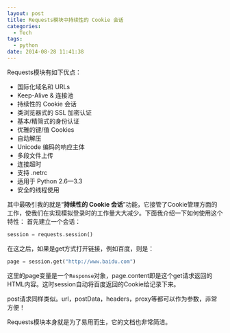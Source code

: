 ```yaml
---
layout: post
title: Requests模块中持续性的 Cookie 会话
categories: 
  - Tech
tags: 
  - python
date: 2014-08-28 11:41:38
---
```


Requests模块有如下优点：

*   国际化域名和 URLs
*   Keep-Alive &amp; 连接池
*   持续性的 Cookie 会话
*   类浏览器式的 SSL 加密认证
*   基本/精简式的身份认证
*   优雅的键/&#20540; Cookies
*   自动解压
*   Unicode 编码的响应主体
*   多段文件上传
*   连接超时
*   支持 .netrc
*   适用于 Python 2.6—3.3
*   安全的线程使用

其中最吸引我的就是“**持续性的 Cookie 会话**”功能，它接管了Cookie管理方面的工作，使我们在实现模拟登录时的工作量大大减少。下面我介绍一下如何使用这个特性：
首先建立一个会话：
```python
session = requests.session()
```

在这之后，如果是get方式打开链接，例如百度，则是：
```python
page = session.get("http://www.baidu.com")
```
这里的page变量是一个`Response`对象，page.content即是这个get请求返回的HTML内容。这时session自动将百度返回的Cookie给记录下来。

post请求同样类似。url，postData，headers，proxy等都可以作为参数，非常方便！

Requests模块本身就是为了易用而生，它的文档也非常简洁。
